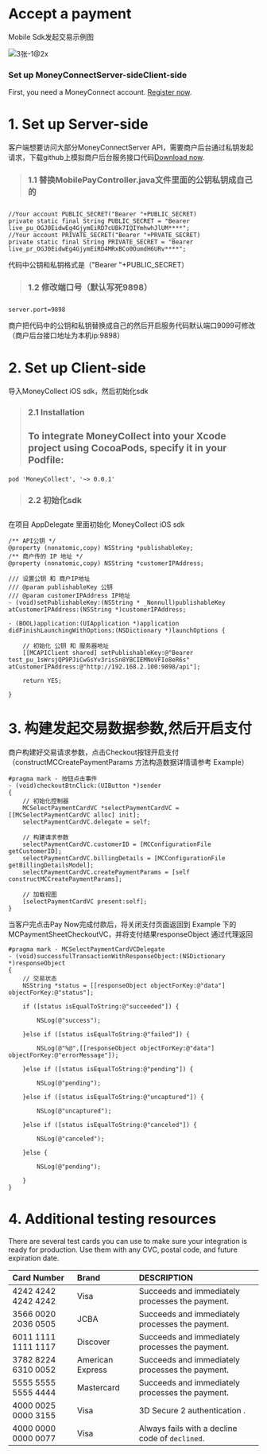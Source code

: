 # Accept a payment

Mobile Sdk发起交易示例图

![3张-1@2x](https://user-images.githubusercontent.com/92731686/141933450-8daa8efa-1648-4410-b0bf-97d6735d9da5.png)

### Set up MoneyConnectServer-sideClient-side

First, you need a MoneyConnect account. [Register now](https://portal.moneycollect.com/registerr).

**<h1>1. Set up Server-side</h1>**
客户端想要访问大部分MoneyConnectServer API，需要商户后台通过私钥发起请求，下载github上模拟商户后台服务接口代码[Download now](https://github.com/MoneyCollect/moneycollect-api-android-demo/tree/mcappserver).


> **<h3> 1.1 替换MobilePayController.java文件里面的公钥私钥成自己的<h3>**
```
//Your account PUBLIC_SECRET("Bearer "+PUBLIC_SECRET)
private static final String PUBLIC_SECRET = "Bearer live_pu_OGJ0EidwEg4GjymEiRD7cUBk7IQIYmhwhJlUM****";
//Your account PRIVATE_SECRET("Bearer "+PRVATE_SECRET)
private static final String PRIVATE_SECRET = "Bearer live_pr_OGJ0EidwEg4GjymEiRD4MRxBCo0OumdH6URv****";
```
代码中公钥和私钥格式是（"Bearer "+PUBLIC_SECRET）

> **<h3> 1.2 修改端口号（默认写死9898）<h3>**
```
server.port=9898
```
商户把代码中的公钥和私钥替换成自己的然后开启服务代码默认端口9099可修改 （商户后台接口地址为本机ip:9898）

**<h1>2. Set up Client-side</h1>**

导入MoneyCollect iOS sdk，然后初始化sdk
> **<h3> 2.1 Installation <h3>**
To integrate MoneyCollect into your Xcode project using CocoaPods, specify it in your Podfile:
 ```
 pod 'MoneyCollect', '~> 0.0.1'

```
> **<h3> 2.2 初始化sdk<h3>**

在项目 AppDelegate 里面初始化 MoneyCollect iOS sdk

```
/** API公钥 */
@property (nonatomic,copy) NSString *publishableKey;
/** 商户传的 IP 地址 */
@property (nonatomic,copy) NSString *customerIPAddress;

/// 设置公钥 和 商户IP地址
/// @param publishableKey 公钥
/// @param customerIPAddress IP地址
- (void)setPublishableKey:(NSString * _Nonnull)publishableKey atCustomerIPAddress:(NSString *)customerIPAddress;

- (BOOL)application:(UIApplication *)application didFinishLaunchingWithOptions:(NSDictionary *)launchOptions {

    // 初始化 公钥 和 服务器地址
    [[MCAPIClient shared] setPublishableKey:@"Bearer test_pu_1sWrsjQP9PJiCwGsYv3risSn8YBCIEMNoVFIo8eR6s" atCustomerIPAddress:@"http://192.168.2.100:9898/api"];
    
    return YES;
    
}

```

**<h1>3. 构建发起交易数据参数,然后开启支付</h1>**
商户构建好交易请求参数，点击Checkout按钮开启支付（constructMCCreatePaymentParams 方法构造数据详情请参考 Example）

```
#pragma mark - 按钮点击事件
- (void)checkoutBtnClick:(UIButton *)sender
{
    // 初始化控制器
    MCSelectPaymentCardVC *selectPaymentCardVC = [[MCSelectPaymentCardVC alloc] init];
    selectPaymentCardVC.delegate = self;

    // 构建请求参数
    selectPaymentCardVC.customerID = [MCConfigurationFile getCustomerID];
    selectPaymentCardVC.billingDetails = [MCConfigurationFile getBillingDetailsModel];
    selectPaymentCardVC.createPaymentParams = [self constructMCCreatePaymentParams];
    
    // 加载视图
    [selectPaymentCardVC present:self];
}

```


当客户完点击Pay Now完成付款后，将关闭支付页面返回到 Example 下的 MCPaymentSheetCheckoutVC，并将支付结果responseObject 通过代理返回
```
#pragma mark - MCSelectPaymentCardVCDelegate
- (void)successfulTransactionWithResponseObject:(NSDictionary *)responseObject
{
    // 交易状态
    NSString *status = [[responseObject objectForKey:@"data"] objectForKey:@"status"];
    
    if ([status isEqualToString:@"succeeded"]) {
        
        NSLog(@"success");
        
    }else if ([status isEqualToString:@"failed"]) {
        
        NSLog(@"%@",[[responseObject objectForKey:@"data"] objectForKey:@"errorMessage"]);
        
    }else if ([status isEqualToString:@"pending"]) {
        
        NSLog(@"pending");
        
    }else if ([status isEqualToString:@"uncaptured"]) {
        
        NSLog(@"uncaptured");
        
    }else if ([status isEqualToString:@"canceled"]) {
        
        NSLog(@"canceled");
        
    }else {
        
        NSLog(@"pending");
        
    }
}

```


**<h1>4. Additional testing resources</h1>**
There are several test cards you can use to make sure your integration is ready for production. Use them with any CVC, postal code, and future expiration date.

|  Card Number| Brand  |DESCRIPTION          |
| :------------- | :------------- | :-------------- |
| 4242 4242 4242 4242    | Visa            | Succeeds and immediately processes the payment. |
| 3566 0020 2036 0505    | JCBA            | Succeeds and immediately processes the payment. |
| 6011 1111 1111 1117    | Discover        | Succeeds and immediately processes the payment. |
| 3782 8224 6310 0052    | American Express| Succeeds and immediately processes the payment. |
| 5555 5555 5555 4444    | Mastercard      | Succeeds and immediately processes the payment. |
| 4000 0025 0000 3155    | Visa            | 3D Secure 2 authentication . |
| 4000 0000 0000 0077    | Visa            | Always fails with a decline code of `declined`. |********
